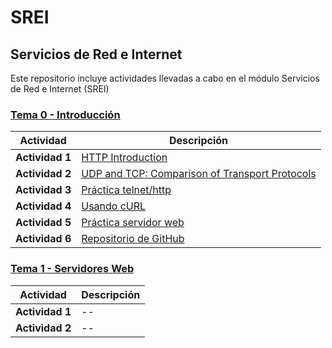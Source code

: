 # SREI

## Servicios de Red e Internet

Este repositorio incluye actividades llevadas a cabo en el módulo Servicios de Red e Internet (SREI)

### [Tema 0 - Introducción](Tema0/readme.md)

| Actividad   | Descripción         |
| ----------- | ------------------- |
| **Actividad 1** | [HTTP Introduction](/Tema0/Actividades/0.1_HTTP.md) |
| **Actividad 2** | [UDP and TCP: Comparison of Transport Protocols](/Tema0/Actividades/0.2_UDPTCP.md) |
| **Actividad 3** | [Práctica telnet/http](/Tema0/Actividades/0.3_TelnetHTTP.md) |
| **Actividad 4** | [Usando cURL](/Tema0/Actividades/0.4_cURL.md) |
| **Actividad 5** | [Práctica servidor web](/Tema0/Actividades/0.5_ServWeb.md) |
| **Actividad 6** | [Repositorio de GitHub](/Tema0/Actividades/0.6_GitHub.md) |

### [Tema 1 - Servidores Web](Tema1/readme.md)

| Actividad   | Descripción         |
| ----------- | ------------------- |
| **Actividad 1** | -- |
| **Actividad 2** | -- |
